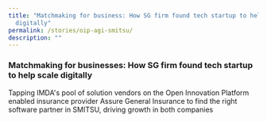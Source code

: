 ```yaml
---
title: "Matchmaking for business: How SG firm found tech startup to help scale
  digitally"
permalink: /stories/oip-agi-smitsu/
description: ""
---
```

### Matchmaking for businesses: How SG firm found tech startup to help scale digitally

Tapping IMDA's pool of solution vendors on the Open Innovation Platform enabled insurance provider Assure General Insurance to find the right software partner in SMITSU, driving growth in both companies
